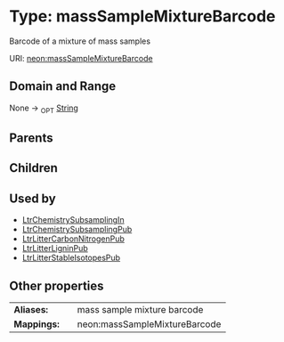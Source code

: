 
# Type: massSampleMixtureBarcode


Barcode of a mixture of mass samples

URI: [neon:massSampleMixtureBarcode](https://data.neonscience.org/massSampleMixtureBarcode)


## Domain and Range

None ->  <sub>OPT</sub> [String](types/String.md)

## Parents


## Children


## Used by

 * [LtrChemistrySubsamplingIn](LtrChemistrySubsamplingIn.md)
 * [LtrChemistrySubsamplingPub](LtrChemistrySubsamplingPub.md)
 * [LtrLitterCarbonNitrogenPub](LtrLitterCarbonNitrogenPub.md)
 * [LtrLitterLigninPub](LtrLitterLigninPub.md)
 * [LtrLitterStableIsotopesPub](LtrLitterStableIsotopesPub.md)

## Other properties

|  |  |  |
| --- | --- | --- |
| **Aliases:** | | mass sample mixture barcode |
| **Mappings:** | | neon:massSampleMixtureBarcode |

